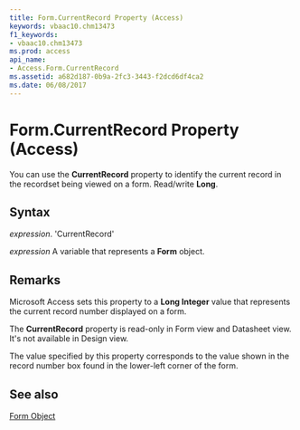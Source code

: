 ```yaml
---
title: Form.CurrentRecord Property (Access)
keywords: vbaac10.chm13473
f1_keywords:
- vbaac10.chm13473
ms.prod: access
api_name:
- Access.Form.CurrentRecord
ms.assetid: a682d187-0b9a-2fc3-3443-f2dcd6df4ca2
ms.date: 06/08/2017
---
```



# Form.CurrentRecord Property (Access)

You can use the  **CurrentRecord** property to identify the current record in the recordset being viewed on a form. Read/write **Long**.


## Syntax

 _expression_. 'CurrentRecord'

 _expression_ A variable that represents a **Form** object.


## Remarks

Microsoft Access sets this property to a  **Long Integer** value that represents the current record number displayed on a form.

The  **CurrentRecord** property is read-only in Form view and Datasheet view. It's not available in Design view.

The value specified by this property corresponds to the value shown in the record number box found in the lower-left corner of the form.


## See also


[Form Object](Access.Form.md)

